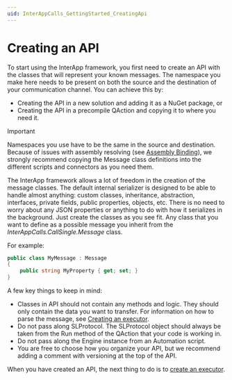 ```yaml
---
uid: InterAppCalls_GettingStarted_CreatingApi
---
```


# Creating an API

To start using the InterApp framework, you first need to create an API with the classes that will represent your known messages. The namespace you make here needs to be present on both the source and the destination of your communication channel. You can achieve this by:

- Creating the API in a new solution and adding it as a NuGet package, or
- Creating the API in a precompile QAction and copying it to where you need it.

> [!IMPORTANT]
> Namespaces you use have to be the same in the source and destination. Because of issues with assembly resolving (see [Assembly Binding](xref:Assembly_Binding)), we strongly recommend copying the Message class definitions into the different scripts and connectors as you need them.

The InterApp framework allows a lot of freedom in the creation of the message classes. The default internal serializer is designed to be able to handle almost anything: custom classes, inheritance, abstraction, interfaces, private fields, public properties, objects, etc. There is no need to worry about any JSON properties or anything to do with how it serializes in the background. Just create the classes as you see fit. Any class that you want to define as a possible message you inherit from the *InterAppCalls.CallSingle.Message* class.

For example:

```csharp
public class MyMessage : Message
{
    public string MyProperty { get; set; }
}
```

A few key things to keep in mind:

- Classes in API should not contain any methods and logic. They should only contain the data you want to transfer. For information on how to parse the message, see [Creating an executor](xref:InterAppCalls_GettingStarted_CreatingExecutor).
- Do not pass along SLProtocol. The SLProtocol object should always be taken from the Run method of the QAction that your code is working in.
- Do not pass along the Engine instance from an Automation script.
- You are free to choose how you organize your API, but we recommend adding a comment with versioning at the top of the API.

When you have created an API, the next thing to do is to [create an executor](xref:InterAppCalls_GettingStarted_CreatingExecutor).
